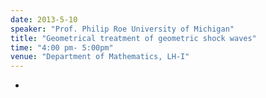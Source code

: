 ```yaml
---
date: 2013-5-10
speaker: "Prof. Philip Roe University of Michigan"
title: "Geometrical treatment of geometric shock waves"
time: "4:00 pm- 5:00pm" 
venue: "Department of Mathematics, LH-I"
---
```

-
